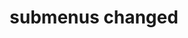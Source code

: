 ---
layout: page
title: submenus changed
nav: false
nav_order: 6
dropdown: false
children: 
    - title: Publications
      permalink: /publications/
    - title: divider
    - title: projects
      permalink: /projects/
---